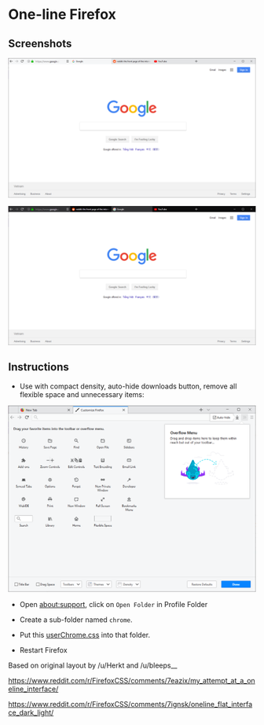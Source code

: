 # One-line Firefox

## Screenshots

![Light](light.png)

![Dark](dark.png)

## Instructions

- Use with compact density, auto-hide downloads button, remove all flexible space and unnecessary items:

![Customize](customize.png)

- Open [about:support](about:support), click on `Open Folder` in Profile Folder

- Create a sub-folder named `chrome`.
- Put this [userChrome.css](https://raw.githubusercontent.com/khuedoan98/one-line-firefox/master/userChrome.css) into that folder.

- Restart Firefox

Based on original layout by /u/Herkt and /u/bleeps__

https://www.reddit.com/r/FirefoxCSS/comments/7eazix/my_attempt_at_a_oneline_interface/

https://www.reddit.com/r/FirefoxCSS/comments/7ignsk/oneline_flat_interface_dark_light/
